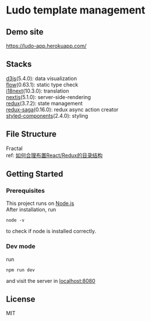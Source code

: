 # Ludo template management

## Demo site
https://ludo-app.herokuapp.com/

## Stacks
[d3js](https://github.com/d3/d3)(5.4.0): data visualization  
[flow](https://github.com/facebook/flow)(0.63.1): static type check  
[i18next](https://github.com/i18next/i18next)(10.3.0): translation  
[nextjs](https://github.com/zeit/next.js)(5.1.0): server-side-rendering  
[redux](https://github.com/reduxjs/redux)(3.7.2): state management  
[redux-saga](https://github.com/redux-saga/redux-saga)(0.16.0): redux async action creator  
[styled-components](https://github.com/styled-components/styled-components)(2.4.0): styling  

## File Structure
Fractal  
ref: [如何合理布置React/Redux的目录结构](https://juejin.im/post/58cbfcb05c497d0057b9b228)

## Getting Started

### Prerequisites
This project runs on [Node.js](https://nodejs.org/en)  
After installation, run
```
node -v
```
to check if node is installed correctly.

### Dev mode
run
```
npm run dev
```
and visit the server in [localhost:8080](http://localhost:8080)

## License
MIT
